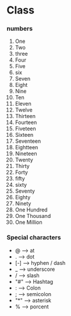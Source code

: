 # Class

### numbers 
1. One
2. Two
3. three 
4. Four 
5. Five
6. six
7. Seven 
8. Eight
9. Nine 
10. Ten
11. Eleven
12. Twelve 
13. Thirteen
14. Fourteen
15. Fiveteen
16. Sixteen
17. Seventeen
18. Eightteen
19. Nineteen
20. Twenty
30. Thirty
40. Forty
50. fifty
60. sixty
70. Seventy
80. Eighty
90. Ninety
100. One Hundred
1000. One Thousand
1000000. One Million 

### Special characters
-   @  --> at
-   .  --> dot
-  [-] --> hyphen / dash
-   _  --> underscore
-   /  --> slash
-  "#" --> Hashtag 
-   :  --> Colon
-   ;  --> semicolon
-  "*" --> asterisk
-   %  --> porcent